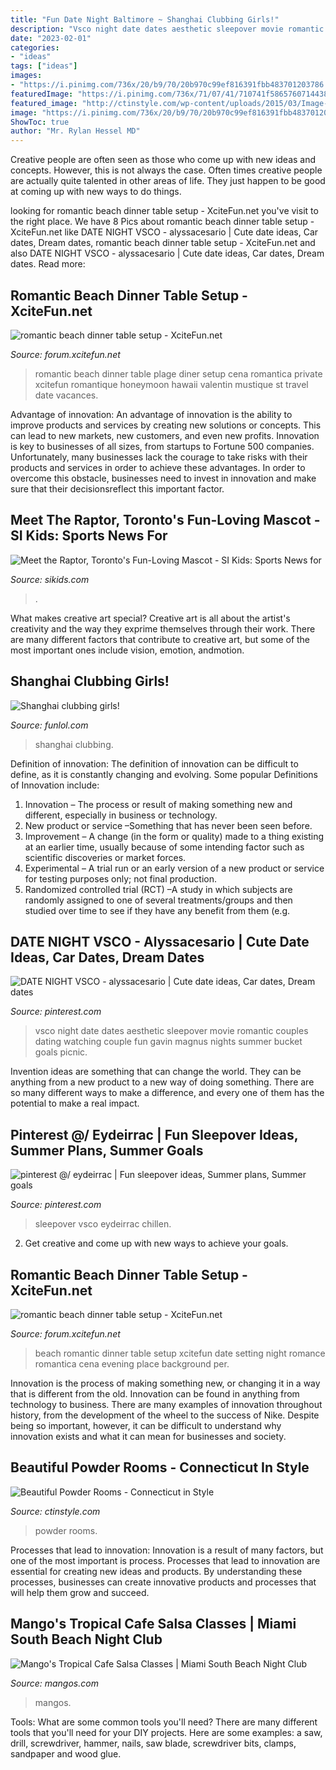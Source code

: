 ```yaml
---
title: "Fun Date Night Baltimore ~ Shanghai Clubbing Girls!"
description: "Vsco night date dates aesthetic sleepover movie romantic couples dating watching couple fun gavin magnus nights summer bucket goals picnic"
date: "2023-02-01"
categories:
- "ideas"
tags: ["ideas"]
images:
- "https://i.pinimg.com/736x/20/b9/70/20b970c99ef816391fbb483701203786.jpg"
featuredImage: "https://i.pinimg.com/736x/71/07/41/710741f5865760714438fcf290ab5526.jpg"
featured_image: "http://ctinstyle.com/wp-content/uploads/2015/03/Image-111.jpg"
image: "https://i.pinimg.com/736x/20/b9/70/20b970c99ef816391fbb483701203786.jpg"
ShowToc: true
author: "Mr. Rylan Hessel MD"
---
```



Creative people are often seen as those who come up with new ideas and concepts. However, this is not always the case. Often times creative people are actually quite talented in other areas of life. They just happen to be good at coming up with new ways to do things.

	

		
looking for romantic beach dinner table setup - XciteFun.net you've visit to the right place. We have 8 Pics about romantic beach dinner table setup - XciteFun.net like DATE NIGHT VSCO - alyssacesario | Cute date ideas, Car dates, Dream dates, romantic beach dinner table setup - XciteFun.net and also DATE NIGHT VSCO - alyssacesario | Cute date ideas, Car dates, Dream dates. Read more:
		
    
## Romantic Beach Dinner Table Setup - XciteFun.net

<img loading=lazy src="http://img.xcitefun.net/users/2014/07/358135,xcitefun-romantic-beach-set-up-3.jpg" onerror="this.onerror=null;this.src='https://tse1.mm.bing.net/th?id=OIP.bWFqO7N4BTGyjR9ZMXZjcwHaE8&amp;pid=15.1';" alt="romantic beach dinner table setup - XciteFun.net">

_Source: forum.xcitefun.net_

>romantic beach dinner table plage diner setup cena romantica private xcitefun romantique honeymoon hawaii valentin mustique st travel date vacances. 

	

Advantage of innovation:
An advantage of innovation is the ability to improve products and services by creating new solutions or concepts. This can lead to new markets, new customers, and even new profits. Innovation is key to businesses of all sizes, from startups to Fortune 500 companies. Unfortunately, many businesses lack the courage to take risks with their products and services in order to achieve these advantages. In order to overcome this obstacle, businesses need to invest in innovation and make sure that their decisionsreflect this important factor.

    
## Meet The Raptor, Toronto&#039;s Fun-Loving Mascot - SI Kids: Sports News For

<img loading=lazy src="https://www.sikids.com/.image/t_share/MTY4Mjg2NzAxMTA4OTI5ODEz/raptortopjpg.jpg" onerror="this.onerror=null;this.src='https://tse2.mm.bing.net/th?id=OIP.fPVn4ns30esvHIsoiZpt-wHaEL&amp;pid=15.1';" alt="Meet the Raptor, Toronto&#039;s Fun-Loving Mascot - SI Kids: Sports News for">

_Source: sikids.com_

>. 

	

What makes creative art special?
Creative art is all about the artist's creativity and the way they exprime themselves through their work. There are many different factors that contribute to creative art, but some of the most important ones include vision, emotion, andmotion.

    
## Shanghai Clubbing Girls!

<img loading=lazy src="http://media.funlol.com/content/shanghai-clubbing-girls-2.jpg" onerror="this.onerror=null;this.src='https://tse3.mm.bing.net/th?id=OIP.TbYeIPn3vcN-s6BWPA0vgQHaLH&amp;pid=15.1';" alt="Shanghai clubbing girls!">

_Source: funlol.com_

>shanghai clubbing. 

	

Definition of innovation:
The definition of innovation can be difficult to define, as it is constantly changing and evolving. Some popular Definitions of Innovation include:
1. Innovation – The process or result of making something new and different, especially in business or technology.
2. New product or service –Something that has never been seen before.
3. Improvement – A change (in the form or quality) made to a thing existing at an earlier time, usually because of some intending factor such as scientific discoveries or market forces.
4. Experimental – A trial run or an early version of a new product or service for testing purposes only; not final production. 
5. Randomized controlled trial (RCT) –A study in which subjects are randomly assigned to one of several treatments/groups and then studied over time to see if they have any benefit from them (e.g.

    
## DATE NIGHT VSCO - Alyssacesario | Cute Date Ideas, Car Dates, Dream Dates

<img loading=lazy src="https://i.pinimg.com/736x/20/b9/70/20b970c99ef816391fbb483701203786.jpg" onerror="this.onerror=null;this.src='https://tse2.mm.bing.net/th?id=OIP.KbFVpMseqjoJxJRv4vc0DwHaJ4&amp;pid=15.1';" alt="DATE NIGHT VSCO - alyssacesario | Cute date ideas, Car dates, Dream dates">

_Source: pinterest.com_

>vsco night date dates aesthetic sleepover movie romantic couples dating watching couple fun gavin magnus nights summer bucket goals picnic. 

	

Invention ideas are something that can change the world. They can be anything from a new product to a new way of doing something. There are so many different ways to make a difference, and every one of them has the potential to make a real impact.

    
## Pinterest @/ Eydeirrac | Fun Sleepover Ideas, Summer Plans, Summer Goals

<img loading=lazy src="https://i.pinimg.com/736x/71/07/41/710741f5865760714438fcf290ab5526.jpg" onerror="this.onerror=null;this.src='https://tse1.mm.bing.net/th?id=OIP.GJQtm4Z_TDA4RksgHvIpIgHaOO&amp;pid=15.1';" alt="pinterest @/ eydeirrac | Fun sleepover ideas, Summer plans, Summer goals">

_Source: pinterest.com_

>sleepover vsco eydeirrac chillen. 

	

2. Get creative and come up with new ways to achieve your goals.

    
## Romantic Beach Dinner Table Setup - XciteFun.net

<img loading=lazy src="http://img.xcitefun.net/users/2014/07/358133,xcitefun-romantic-beach-set-up-5.jpg" onerror="this.onerror=null;this.src='https://tse4.mm.bing.net/th?id=OIP.MJjpEsqLzrV4IYYbmRdKOQHaE-&amp;pid=15.1';" alt="romantic beach dinner table setup - XciteFun.net">

_Source: forum.xcitefun.net_

>beach romantic dinner table setup xcitefun date setting night romance romantica cena evening place background per. 

	

Innovation is the process of making something new, or changing it in a way that is different from the old. Innovation can be found in anything from technology to business. There are many examples of innovation throughout history, from the development of the wheel to the success of Nike. Despite being so important, however, it can be difficult to understand why innovation exists and what it can mean for businesses and society.

    
## Beautiful Powder Rooms - Connecticut In Style

<img loading=lazy src="http://ctinstyle.com/wp-content/uploads/2015/03/Image-111.jpg" onerror="this.onerror=null;this.src='https://tse4.mm.bing.net/th?id=OIP.mzJ9JQM_FlFLiSai6rfgeQHaL8&amp;pid=15.1';" alt="Beautiful Powder Rooms - Connecticut in Style">

_Source: ctinstyle.com_

>powder rooms. 

	

Processes that lead to innovation:
Innovation is a result of many factors, but one of the most important is process. Processes that lead to innovation are essential for creating new ideas and products. By understanding these processes, businesses can create innovative products and processes that will help them grow and succeed.

    
## Mango&#039;s Tropical Cafe Salsa Classes | Miami South Beach Night Club

<img loading=lazy src="https://mangos.com/wp-content/uploads/2019/08/slideshow-top12-salsa-mia12.jpg" onerror="this.onerror=null;this.src='https://tse1.mm.bing.net/th?id=OIP.VIH6N-WVLO3uhbAUiTtMEgHaFj&amp;pid=15.1';" alt="Mango&#039;s Tropical Cafe Salsa Classes | Miami South Beach Night Club">

_Source: mangos.com_

>mangos. 

	

Tools: What are some common tools you'll need?
There are many different tools that you'll need for your DIY projects. Here are some examples: a saw, drill, screwdriver, hammer, nails, saw blade, screwdriver bits, clamps, sandpaper and wood glue.

